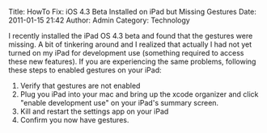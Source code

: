 Title: HowTo Fix: iOS 4.3 Beta Installed on iPad but Missing Gestures
Date: 2011-01-15 21:42
Author: Admin
Category: Technology

I recently installed the iPad OS 4.3 beta and found that the gestures
were missing. A bit of tinkering around and I realized that actually I
had not yet turned on my iPad for development use (something required to
access these new features). If you are experiencing the same problems,
following these steps to enabled gestures on your iPad:

1.  Verify that gestures are not enabled
2.  Plug you iPad into your mac and bring up the xcode organizer and
    click "enable development use" on your iPad's summary screen.
3.  Kill and restart the settings app on your iPad
4.  Confirm you now have gestures.

</p>

